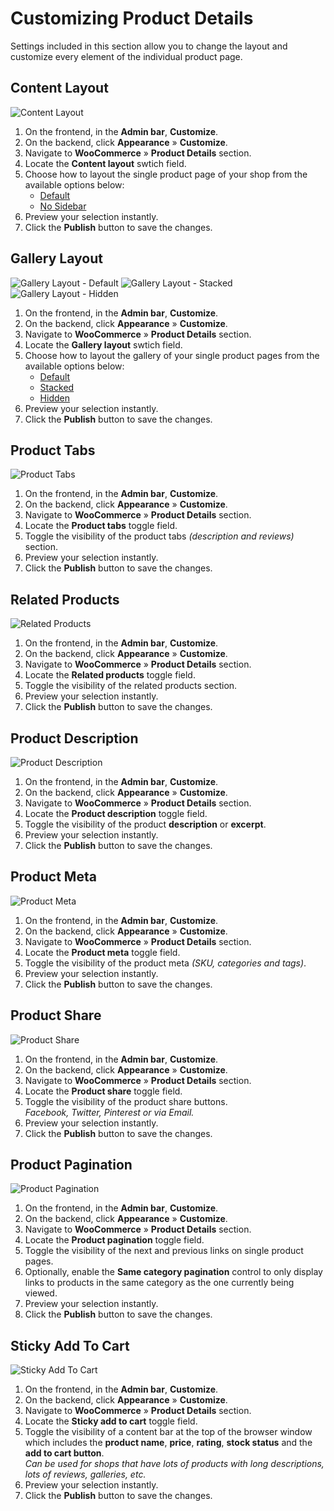 # Customizing Product Details

Settings included in this section allow you to change the layout and customize every element of the individual product page.

## Content Layout

![Content Layout](img/product-details-content-layout.jpg)

1. On the frontend, in the **Admin bar**, **Customize**.
2. On the backend, click **Appearance** » **Customize**.
3. Navigate to **WooCommerce** » **Product Details** section.
4. Locate the **Content layout** swtich field.
5. Choose how to layout the single product page of your shop from the available options below:
   * [Default](https://www.conj.ws/camping/product/the-county-knife/)
   * [No Sidebar](https://www.conj.ws/electronic-store/product/google-home)
6. Preview your selection instantly.
7. Click the **Publish** button to save the changes.

## Gallery Layout

![Gallery Layout - Default](img/product-details-gallery-default.jpg)
![Gallery Layout - Stacked](img/product-details-gallery-stacked.jpg)
![Gallery Layout - Hidden](img/product-details-gallery-hidden.jpg)

1. On the frontend, in the **Admin bar**, **Customize**.
2. On the backend, click **Appearance** » **Customize**.
3. Navigate to **WooCommerce** » **Product Details** section.
4. Locate the **Gallery layout** swtich field.
5. Choose how to layout the gallery of your single product pages from the available options below:
   * [Default](https://www.conj.ws/electronic-store/product/beats-studio-3-wireless)
   * [Stacked](https://www.conj.ws/camping/product/pulaski-axe)
   * [Hidden](https://www.conj.ws/gift-cards/product/blackwells-egift-card)
6. Preview your selection instantly.
7. Click the **Publish** button to save the changes.

## Product Tabs

![Product Tabs](img/product-details-product-tabs.jpg)

1. On the frontend, in the **Admin bar**, **Customize**.
2. On the backend, click **Appearance** » **Customize**.
3. Navigate to **WooCommerce** » **Product Details** section.
4. Locate the **Product tabs** toggle field.
5. Toggle the visibility of the product tabs *(description and reviews)* section.
6. Preview your selection instantly.
7. Click the **Publish** button to save the changes.

## Related Products

![Related Products](img/product-details-related-products.jpg)

1. On the frontend, in the **Admin bar**, **Customize**.
2. On the backend, click **Appearance** » **Customize**.
3. Navigate to **WooCommerce** » **Product Details** section.
4. Locate the **Related products** toggle field.
5. Toggle the visibility of the related products section.
6. Preview your selection instantly.
7. Click the **Publish** button to save the changes.

## Product Description

![Product Description](img/product-details-product-description.jpg)

1. On the frontend, in the **Admin bar**, **Customize**.
2. On the backend, click **Appearance** » **Customize**.
3. Navigate to **WooCommerce** » **Product Details** section.
4. Locate the **Product description** toggle field.
5. Toggle the visibility of the product **description** or **excerpt**.
6. Preview your selection instantly.
7. Click the **Publish** button to save the changes.

## Product Meta

![Product Meta](img/product-details-product-meta.jpg)

1. On the frontend, in the **Admin bar**, **Customize**.
2. On the backend, click **Appearance** » **Customize**.
3. Navigate to **WooCommerce** » **Product Details** section.
4. Locate the **Product meta** toggle field.
5. Toggle the visibility of the product meta *(SKU, categories and tags)*.
6. Preview your selection instantly.
7. Click the **Publish** button to save the changes.

## Product Share

![Product Share](img/product-details-product-share.jpg)

1. On the frontend, in the **Admin bar**, **Customize**.
2. On the backend, click **Appearance** » **Customize**.
3. Navigate to **WooCommerce** » **Product Details** section.
4. Locate the **Product share** toggle field.
5. Toggle the visibility of the product share buttons.<br/>*Facebook, Twitter, Pinterest or via Email.*
6. Preview your selection instantly.
7. Click the **Publish** button to save the changes.

## Product Pagination

![Product Pagination](img/product-details-product-pagination.jpg)

1. On the frontend, in the **Admin bar**, **Customize**.
2. On the backend, click **Appearance** » **Customize**.
3. Navigate to **WooCommerce** » **Product Details** section.
4. Locate the **Product pagination** toggle field.
5. Toggle the visibility of the next and previous links on single product pages.
6. Optionally, enable the **Same category pagination** control to only display links to products in the same category as the one currently being viewed.
7. Preview your selection instantly.
8. Click the **Publish** button to save the changes.

## Sticky Add To Cart

![Sticky Add To Cart](img/product-details-sticky-add-to-cart.jpg)

1. On the frontend, in the **Admin bar**, **Customize**.
2. On the backend, click **Appearance** » **Customize**.
3. Navigate to **WooCommerce** » **Product Details** section.
4. Locate the **Sticky add to cart** toggle field.
5. Toggle the visibility of a content bar at the top of the browser window which includes the **product name**, **price**, **rating**, **stock status** and the **add to cart button**.<br/>*Can be used for shops that have lots of products with long descriptions, lots of reviews, galleries, etc.*
6. Preview your selection instantly.
7. Click the **Publish** button to save the changes.

